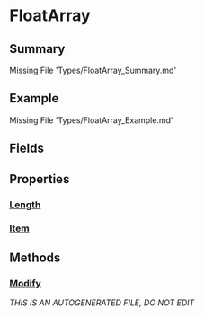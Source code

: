 # FloatArray
## Summary
Missing File 'Types/FloatArray_Summary.md'
## Example
Missing File 'Types/FloatArray_Example.md'
## Fields
## Properties
### [Length](Types/FloatArray/P/Length.md)
### [Item](Types/FloatArray/P/Item.md)
## Methods
### [Modify](Types/FloatArray/M/Modify.md)

*THIS IS AN AUTOGENERATED FILE, DO NOT EDIT*
